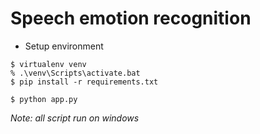 # Speech emotion recognition
- Setup environment
```shell
$ virtualenv venv
% .\venv\Scripts\activate.bat
$ pip install -r requirements.txt 
```

```shell
$ python app.py
```
*Note: all script run on windows*